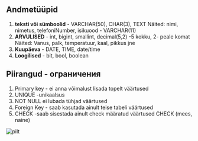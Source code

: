 ## Andmetüüpid
1. **teksti või sümboolid** - VARCHAR(50), CHAR(3), TEXT
Näited: nimi, nimetus, telefoniNumber, isikuood - VARCHAR(11)
2. **ARVULISED** - int, bigint, smallint, decimal(5,2) -5 kokku, 2- peale komat
Näited: Vanus, palk, temperatuur, kaal, pikkus jne
3. **Kuupäeva** - DATE, TIME, date/time
4. **Loogilised** - bit, bool, boolean

## Piirangud - ограничения
1. Primary key - ei anna võimalust lisada topelt väärtused
2. UNIQUE -unikaalsus
3. NOT NULL ei lubada tühjad väärtused
4. Foreign Key - saab kasutada ainult teise tabeli väärtused
5. CHECK -saab sisestada ainult check määratud väärtused CHECK (mees, naine)

![pilt](https://github.com/user-attachments/assets/2f2ac1d5-d81e-42ef-a8a2-fd372f2fafeb)
